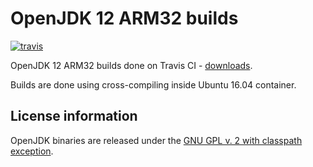 OpenJDK 12 ARM32 builds
=======================

[![travis](https://travis-ci.org/ojdkbuild/contrib_jdk12u-arm32-ci.svg?branch=jdk-12.0.2%2B9)](https://travis-ci.org/ojdkbuild/contrib_jdk12u-arm32-ci/builds)

OpenJDK 12 ARM32 builds done on Travis CI - [downloads](https://github.com/ojdkbuild/contrib_jdk12u-arm32-ci/releases).

Builds are done using cross-compiling inside Ubuntu 16.04 container.

License information
-------------------

OpenJDK binaries are released under the [GNU GPL v. 2 with classpath exception](https://github.com/ojdkbuild/contrib_jdk12u-arm32-ci/blob/master/LICENSE).

